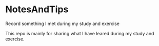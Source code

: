 # NotesAndTips
Record something I met during my study and exercise

This repo is mainly for sharing what I have leared during my study and exercise.
